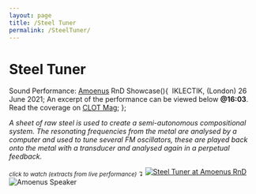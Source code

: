 ```yaml
---
layout: page
title: /Steel Tuner
permalink: /SteelTuner/
---
```


# Steel Tuner

Sound Performance: [Amoenus](https://amoenus.co.uk/) RnD Showcase(){  
  IKLECTIK, (London) 26 June 2021;
  An excerpt of the performance can be viewed below **@16:03**. Read the coverage on [CLOT Mag](https://www.clotmag.com/oped/amoenus-w-iklectik-art-lab-artistic-explorations-into-3d-audio-by-agata-kik?fbclid=IwAR0mPEVAHFG130acbBObnwlFd6qAaz3pthespKNviV7YAMnw2qYcA_t2k6Y);
};

*A sheet of raw steel is used to create a semi-autonomous compositional system. The resonating frequencies from the metal are analysed by a computer and used to tune several FM oscillators, these are played back onto the metal with a transducer and analysed again in a perpetual feedback.*

<sub>*click to watch (extracts from live performance) ↴*</sub>
[<img alt="Steel Tuner at Amoenus RnD" class="centered-image" src="/pb.github.io/images/steelTuner.png" />](https://player.vimeo.com/video/589309215?h=aa261a9f01)
<img alt="Amoenus Speaker" class="centered-image" src="/pb.github.io/images/Speaker.jpg" />
